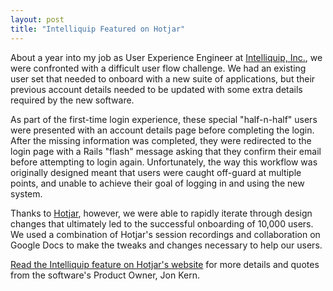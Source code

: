 ```yaml
---
layout: post
title: "Intelliquip Featured on Hotjar"
---
```


About a year into my job as User Experience Engineer at [Intelliquip,
Inc.](https://intelliquip.com), we were confronted with a difficult user flow
challenge. We had an existing user set that needed to onboard with a new suite
of applications, but their previous account details needed to be updated with
some extra details required by the new software.

As part of the first-time login experience, these special "half-n-half" users
were presented with an account details page before completing the login. After
the missing information was completed, they were redirected to the login page
with a Rails "flash" message asking that they confirm their email before
attempting to login again. Unfortunately, the way this workflow was originally
designed meant that users were caught off-guard at multiple points, and unable
to achieve their goal of logging in and using the new system.

Thanks to [Hotjar](https://www.hotjar.com), however, we were able to rapidly
iterate through design changes that ultimately led to the successful onboarding
of 10,000 users. We used a combination of Hotjar's session recordings and
collaboration on Google Docs to make the tweaks and changes necessary to help
our users.

[Read the Intelliquip feature on Hotjar's
website](https://www.hotjar.com/customers/intelliquip) for more details and
quotes from the software's Product Owner, Jon Kern.
